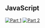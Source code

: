 ## JavaScript
[![Part 1](https://img.shields.io/badge/Part%201-0.016ms-informational)](https://adventofcode.com/2022/)
[![Part 2](https://img.shields.io/badge/Part%202-0.005ms-informational)](https://adventofcode.com/2022/)